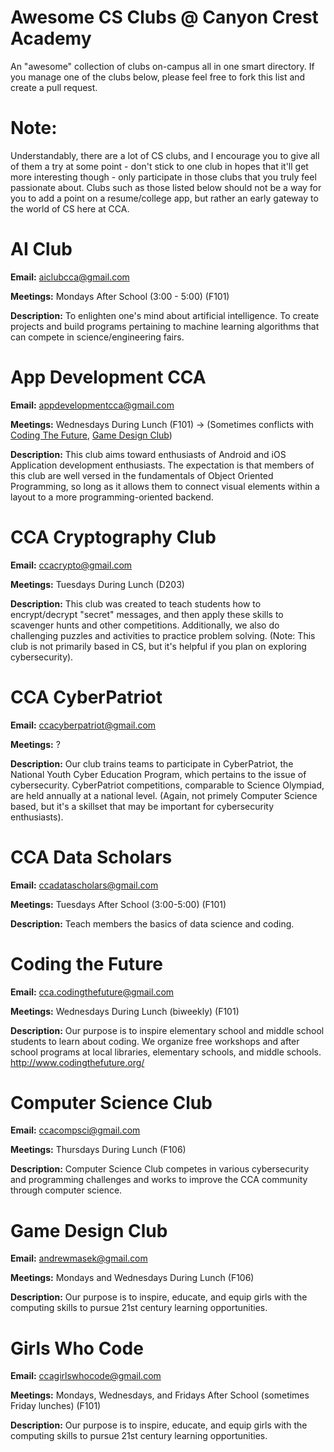 # Awesome CS Clubs @ Canyon Crest Academy
An "awesome" collection of clubs on-campus all in one smart directory. If you manage one of the clubs below, please feel free to fork this list and create a pull request.

# Note:

Understandably, there are a lot of CS clubs, and I encourage you to give all of them a try at some point - don't stick to one club in hopes that it'll get more interesting though - only participate in those clubs that you truly feel passionate about. Clubs such as those listed below should not be a way for you to add a point on a resume/college app, but rather an early gateway to the world of CS here at CCA.

# AI Club

**Email:** aiclubcca@gmail.com

**Meetings:** Mondays After School (3:00 - 5:00) (F101) 

**Description:** To enlighten one's mind about artificial intelligence. To create projects and build programs pertaining to machine learning algorithms that can compete in science/engineering fairs.

# App Development CCA

**Email:** appdevelopmentcca@gmail.com

**Meetings:** Wednesdays During Lunch (F101) -> (Sometimes conflicts with [Coding The Future](#coding-the-future), [Game Design Club](#girls-who-code))

**Description:** This club aims toward enthusiasts of Android and iOS Application development enthusiasts. The expectation is that members of this club are well versed in the fundamentals of Object Oriented Programming, so long as it allows them to connect visual elements within a layout to a more programming-oriented backend.

# CCA Cryptography Club

**Email:** ccacrypto@gmail.com

**Meetings:** Tuesdays During Lunch (D203)

**Description:** This club was created to teach students how to encrypt/decrypt "secret" messages, and then apply these skills to scavenger hunts and other competitions. Additionally, we also do challenging puzzles and activities to practice problem solving. (Note: This club is not primarily based in CS, but it's helpful if you plan on exploring cybersecurity).

# CCA CyberPatriot

**Email:** ccacyberpatriot@gmail.com

**Meetings:** ?

**Description:** Our club trains teams to participate in CyberPatriot, the National Youth Cyber Education Program, which pertains to the issue of cybersecurity. CyberPatriot competitions, comparable to Science Olympiad, are held annually at a national level. (Again, not primely Computer Science based, but it's a skillset that may be important for cybersecurity enthusiasts).

# CCA Data Scholars

**Email:** ccadatascholars@gmail.com

**Meetings:** Tuesdays After School (3:00-5:00) (F101)

**Description:** Teach members the basics of data science and coding.	

# Coding the Future

**Email:** cca.codingthefuture@gmail.com

**Meetings:** Wednesdays During Lunch (biweekly) (F101)

**Description:** Our purpose is to inspire elementary school and middle school students to learn about coding. We organize free workshops and after school programs at local libraries, elementary schools, and middle schools.
http://www.codingthefuture.org/

# Computer Science Club

**Email:** ccacompsci@gmail.com

**Meetings:** Thursdays During Lunch (F106)

**Description:** Computer Science Club competes in various cybersecurity and programming challenges and works to improve the CCA community through computer science.

# Game Design Club

**Email:** andrewmasek@gmail.com

**Meetings:** Mondays and Wednesdays During Lunch (F106)

**Description:** Our purpose is to inspire, educate, and equip girls with the computing skills to pursue 21st century learning opportunities.

# Girls Who Code

**Email:** ccagirlswhocode@gmail.com

**Meetings:** Mondays, Wednesdays, and Fridays After School (sometimes Friday lunches) (F101)

**Description:** Our purpose is to inspire, educate, and equip girls with the computing skills to pursue 21st century learning opportunities.

